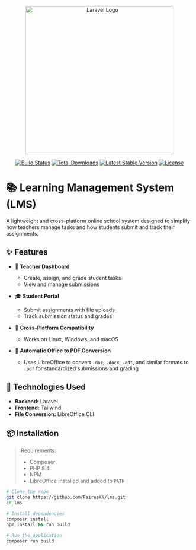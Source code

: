 <p align="center"><a href="https://laravel.com" target="_blank"><img src="https://raw.githubusercontent.com/laravel/art/master/logo-lockup/5%20SVG/2%20CMYK/1%20Full%20Color/laravel-logolockup-cmyk-red.svg" width="400" alt="Laravel Logo"></a></p>

<p align="center">
<a href="https://github.com/laravel/framework/actions"><img src="https://github.com/laravel/framework/workflows/tests/badge.svg" alt="Build Status"></a>
<a href="https://packagist.org/packages/laravel/framework"><img src="https://img.shields.io/packagist/dt/laravel/framework" alt="Total Downloads"></a>
<a href="https://packagist.org/packages/laravel/framework"><img src="https://img.shields.io/packagist/v/laravel/framework" alt="Latest Stable Version"></a>
<a href="https://packagist.org/packages/laravel/framework"><img src="https://img.shields.io/packagist/l/laravel/framework" alt="License"></a>
</p>

# 📚 Learning Management System (LMS)

A lightweight and cross-platform online school system designed to simplify how teachers manage tasks and how students submit and track their assignments.

## ✨ Features

- 📝 **Teacher Dashboard**
  - Create, assign, and grade student tasks
  - View and manage submissions

- 🎓 **Student Portal**
  - Submit assignments with file uploads
  - Track submission status and grades

- 🧠 **Cross-Platform Compatibility**
  - Works on Linux, Windows, and macOS

- 📄 **Automatic Office to PDF Conversion**
  - Uses LibreOffice to convert `.doc`, `.docx`, `.odt`, and similar formats to `.pdf` for standardized submissions and grading

## 🚧 Technologies Used

- **Backend:** Laravel
- **Frontend:** Tailwind
- **File Conversion:** LibreOffice CLI

## 📦 Installation

> Requirements:
> - Composer
> - PHP 8.4
> - NPM
> - LibreOffice installed and added to `PATH`

```bash
# Clone the repo
git clone https://github.com/FairusKN/lms.git
cd lms

# Install dependencies
composer install
npm install && run build

# Run the application
composer run build
